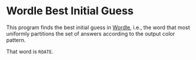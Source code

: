 # Wordle Best Initial Guess

This program finds the best initial guess in [Wordle][], i.e., the word that most uniformly partitions the set of answers according to the output color pattern.

  [Wordle]: https://www.powerlanguage.co.uk/wordle/

That word is `ROATE`.
